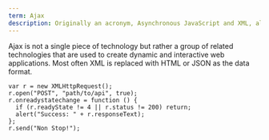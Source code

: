 ```yaml
---
term: Ajax
description: Originally an acronym, Asynchronous JavaScript and XML, allows the client to send &amp; retrieve data from the server without reloading the page.
---
```


Ajax is not a single piece of technology but rather a group of related technologies that are used to create dynamic and interactive web applications. Most often XML is replaced with HTML or JSON as the data format.

```
var r = new XMLHttpRequest();
r.open("POST", "path/to/api", true);
r.onreadystatechange = function () {
  if (r.readyState != 4 || r.status != 200) return;
  alert("Success: " + r.responseText);
};
r.send("Non Stop!");
```
